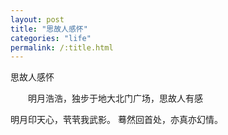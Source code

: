```yaml
---
layout: post
title: "思故人感怀"
categories: "life"
permalink: /:title.html
---
```


思故人感怀

&emsp;&emsp;明月浩浩，独步于地大北门广场，思故人有感

明月印天心，茕茕我武影。
蓦然回首处，亦真亦幻情。
